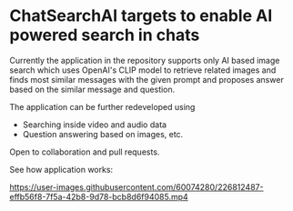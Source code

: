 # ChatSearchAI targets to enable AI powered search in chats

Currently the application in the repository supports only AI based image search which uses OpenAI's CLIP model to retrieve related images and finds most similar messages with the given prompt and proposes answer based on the similar message and question.

The application can be further redeveloped using

+ Searching inside video and audio data
+ Question answering based on images, etc.

Open to collaboration and pull requests.

See how application works:


https://user-images.githubusercontent.com/60074280/226812487-effb56f8-7f5a-42b8-9d78-bcb8d6f94085.mp4

